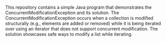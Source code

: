 This repository contains a simple Java program that demonstrates the ConcurrentModificationException and its solution. The ConcurrentModificationException occurs when a collection is modified structurally (e.g., elements are added or removed) while it is being iterated over using an iterator that does not support concurrent modification.  The solution showcases safe ways to modify a list while iterating.